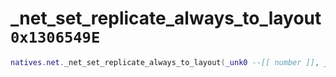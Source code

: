 # _net_set_replicate_always_to_layout `0x1306549E`

```lua
natives.net._net_set_replicate_always_to_layout(_unk0 --[[ number ]], _unk1 --[[ number ]])
```